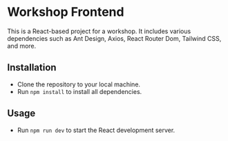 # Workshop Frontend
This is a React-based project for a workshop. It includes various dependencies such as Ant Design, Axios, React Router Dom, Tailwind CSS, and more.

## Installation
- Clone the repository to your local machine.
- Run `npm install` to install all dependencies.


## Usage
- Run `npm run dev` to start the React development server.